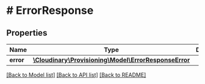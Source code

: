 # # ErrorResponse

## Properties

Name | Type | Description | Notes
------------ | ------------- | ------------- | -------------
**error** | [**\Cloudinary\Provisioning\Model\ErrorResponseError**](ErrorResponseError.md) |  | [optional]

[[Back to Model list]](../../README.md#models) [[Back to API list]](../../README.md#endpoints) [[Back to README]](../../README.md)
